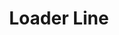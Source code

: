 ---
title: Loader Line
source: PageKsLoaderLine
api: 
    props: 
        - name: height
          type: String
          default: 5px
          description: The height of the loader line
        - name: show
          type: Boolean
          default: false
          description: If the loader is visible
        - name: absolute
          type: Boolean
          default: false
          description: Allows the component to be positioned absolute
        - name: zIndex
          type: Number
          default: 1
          description: Change the z-index property
---